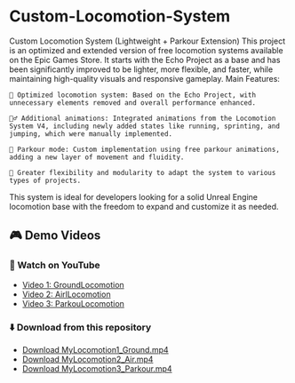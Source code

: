 # Custom-Locomotion-System
Custom Locomotion System (Lightweight + Parkour Extension)
This project is an optimized and extended version of free locomotion systems available on the Epic Games Store. It starts with the Echo Project as a base and has been significantly improved to be lighter, more flexible, and faster, while maintaining high-quality visuals and responsive gameplay.
Main Features:

    🔁 Optimized locomotion system: Based on the Echo Project, with unnecessary elements removed and overall performance enhanced.

    🏃‍♂️ Additional animations: Integrated animations from the Locomotion System V4, including newly added states like running, sprinting, and jumping, which were manually implemented.

    🧗 Parkour mode: Custom implementation using free parkour animations, adding a new layer of movement and fluidity.

    🔧 Greater flexibility and modularity to adapt the system to various types of projects.

This system is ideal for developers looking for a solid Unreal Engine locomotion base with the freedom to expand and customize it as needed.
## 🎮 Demo Videos

### 🔗 Watch on YouTube
- [Video 1: GroundLocomotion](https://www.youtube.com/watch?v=sVqurjHl5O0)
- [Video 2: AirlLocomotion](https://www.youtube.com/watch?v=9R6HDyoANKQ)
- [Video 3: ParkouLocomotion](https://www.youtube.com/watch?v=uawhn6s5QB4)

### ⬇️ Download from this repository
- [Download MyLocomotion1_Ground.mp4](./MyLocomotion1_Ground.mp4)
- [Download MyLocomotion2_Air.mp4](Custom-Locomotion-System/MyLocomotion2_Air.mp4)
- [Download MyLocomotion3_Parkour.mp4](Custom-Locomotion-System/MyLocomotion3_Parkour.mp4)
